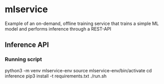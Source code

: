 # mlservice

Example of an on-demand, offline training service that trains a simple ML model and performs inference through a REST-API

## Inference API

### Running script
python3 -m venv mlservice-env
source mlservice-env/bin/activate
cd inference
pip3 install -t requirements.txt
./run.sh


